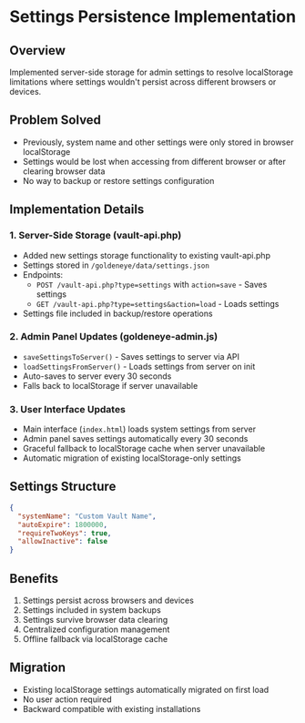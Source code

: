 # Settings Persistence Implementation

## Overview
Implemented server-side storage for admin settings to resolve localStorage limitations where settings wouldn't persist across different browsers or devices.

## Problem Solved
- Previously, system name and other settings were only stored in browser localStorage
- Settings would be lost when accessing from different browser or after clearing browser data
- No way to backup or restore settings configuration

## Implementation Details

### 1. Server-Side Storage (vault-api.php)
- Added new settings storage functionality to existing vault-api.php
- Settings stored in `/goldeneye/data/settings.json`
- Endpoints:
  - `POST /vault-api.php?type=settings` with `action=save` - Saves settings
  - `GET /vault-api.php?type=settings&action=load` - Loads settings
- Settings file included in backup/restore operations

### 2. Admin Panel Updates (goldeneye-admin.js)
- `saveSettingsToServer()` - Saves settings to server via API
- `loadSettingsFromServer()` - Loads settings from server on init
- Auto-saves to server every 30 seconds
- Falls back to localStorage if server unavailable

### 3. User Interface Updates
- Main interface (`index.html`) loads system settings from server
- Admin panel saves settings automatically every 30 seconds
- Graceful fallback to localStorage cache when server unavailable
- Automatic migration of existing localStorage-only settings

## Settings Structure
```json
{
  "systemName": "Custom Vault Name",
  "autoExpire": 1800000,
  "requireTwoKeys": true,
  "allowInactive": false
}
```

## Benefits
1. Settings persist across browsers and devices
2. Settings included in system backups
3. Settings survive browser data clearing
4. Centralized configuration management
5. Offline fallback via localStorage cache

## Migration
- Existing localStorage settings automatically migrated on first load
- No user action required
- Backward compatible with existing installations